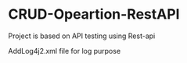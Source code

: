 # CRUD-Opeartion-RestAPI

Project is based on API testing using Rest-api 

AddLog4j2.xml file for log purpose

